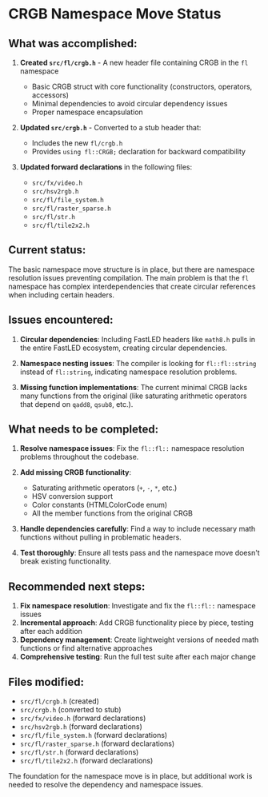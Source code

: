 # CRGB Namespace Move Status

## What was accomplished:

1. **Created `src/fl/crgb.h`** - A new header file containing CRGB in the `fl` namespace
   - Basic CRGB struct with core functionality (constructors, operators, accessors)
   - Minimal dependencies to avoid circular dependency issues
   - Proper namespace encapsulation

2. **Updated `src/crgb.h`** - Converted to a stub header that:
   - Includes the new `fl/crgb.h`
   - Provides `using fl::CRGB;` declaration for backward compatibility

3. **Updated forward declarations** in the following files:
   - `src/fx/video.h`
   - `src/hsv2rgb.h`
   - `src/fl/file_system.h`
   - `src/fl/raster_sparse.h`
   - `src/fl/str.h`
   - `src/fl/tile2x2.h`

## Current status:

The basic namespace move structure is in place, but there are namespace resolution issues preventing compilation. The main problem is that the `fl` namespace has complex interdependencies that create circular references when including certain headers.

## Issues encountered:

1. **Circular dependencies**: Including FastLED headers like `math8.h` pulls in the entire FastLED ecosystem, creating circular dependencies.

2. **Namespace nesting issues**: The compiler is looking for `fl::fl::string` instead of `fl::string`, indicating namespace resolution problems.

3. **Missing function implementations**: The current minimal CRGB lacks many functions from the original (like saturating arithmetic operators that depend on `qadd8`, `qsub8`, etc.).

## What needs to be completed:

1. **Resolve namespace issues**: Fix the `fl::fl::` namespace resolution problems throughout the codebase.

2. **Add missing CRGB functionality**: 
   - Saturating arithmetic operators (`+`, `-`, `*`, etc.)
   - HSV conversion support
   - Color constants (HTMLColorCode enum)
   - All the member functions from the original CRGB

3. **Handle dependencies carefully**: Find a way to include necessary math functions without pulling in problematic headers.

4. **Test thoroughly**: Ensure all tests pass and the namespace move doesn't break existing functionality.

## Recommended next steps:

1. **Fix namespace resolution**: Investigate and fix the `fl::fl::` namespace issues
2. **Incremental approach**: Add CRGB functionality piece by piece, testing after each addition
3. **Dependency management**: Create lightweight versions of needed math functions or find alternative approaches
4. **Comprehensive testing**: Run the full test suite after each major change

## Files modified:
- `src/fl/crgb.h` (created)
- `src/crgb.h` (converted to stub)
- `src/fx/video.h` (forward declarations)
- `src/hsv2rgb.h` (forward declarations)
- `src/fl/file_system.h` (forward declarations)
- `src/fl/raster_sparse.h` (forward declarations)
- `src/fl/str.h` (forward declarations)
- `src/fl/tile2x2.h` (forward declarations)

The foundation for the namespace move is in place, but additional work is needed to resolve the dependency and namespace issues.
